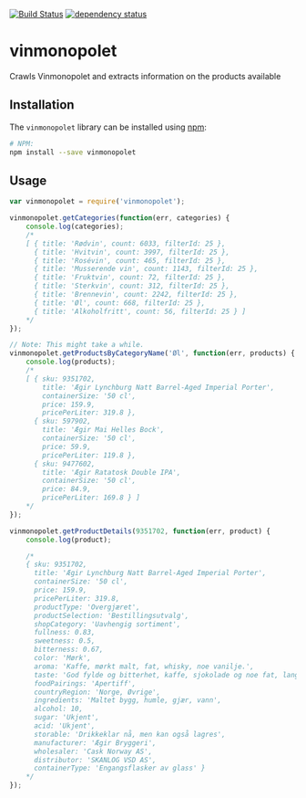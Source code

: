 [![Build Status][1]][2] [![dependency status][3]][4]

vinmonopolet
============

Crawls Vinmonopolet and extracts information on the products available

## Installation
The `vinmonopolet` library can be installed using [npm](https://npmjs.org/):

```bash
# NPM:
npm install --save vinmonopolet
```

## Usage

```javascript
var vinmonopolet = require('vinmonopolet');

vinmonopolet.getCategories(function(err, categories) {
    console.log(categories);
    /*
    [ { title: 'Rødvin', count: 6033, filterId: 25 },
      { title: 'Hvitvin', count: 3997, filterId: 25 },
      { title: 'Rosévin', count: 465, filterId: 25 },
      { title: 'Musserende vin', count: 1143, filterId: 25 },
      { title: 'Fruktvin', count: 72, filterId: 25 },
      { title: 'Sterkvin', count: 312, filterId: 25 },
      { title: 'Brennevin', count: 2242, filterId: 25 },
      { title: 'Øl', count: 668, filterId: 25 },
      { title: 'Alkoholfritt', count: 56, filterId: 25 } ]
    */
});

// Note: This might take a while.
vinmonopolet.getProductsByCategoryName('Øl', function(err, products) {
    console.log(products);
    /*
    [ { sku: 9351702,
        title: 'Ægir Lynchburg Natt Barrel-Aged Imperial Porter',
        containerSize: '50 cl',
        price: 159.9,
        pricePerLiter: 319.8 },
      { sku: 597902,
        title: 'Ægir Mai Helles Bock',
        containerSize: '50 cl',
        price: 59.9,
        pricePerLiter: 119.8 },
      { sku: 9477602,
        title: 'Ægir Ratatosk Double IPA',
        containerSize: '50 cl',
        price: 84.9,
        pricePerLiter: 169.8 } ]
    */
});

vinmonopolet.getProductDetails(9351702, function(err, product) {
    console.log(product);

    /*
    { sku: 9351702,
      title: 'Ægir Lynchburg Natt Barrel-Aged Imperial Porter',
      containerSize: '50 cl',
      price: 159.9,
      pricePerLiter: 319.8,
      productType: 'Overgjæret',
      productSelection: 'Bestillingsutvalg',
      shopCategory: 'Uavhengig sortiment',
      fullness: 0.83,
      sweetness: 0.5,
      bitterness: 0.67,
      color: 'Mørk',
      aroma: 'Kaffe, mørkt malt, fat, whisky, noe vanilje.',
      taste: 'God fylde og bitterhet, kaffe, sjokolade og noe fat, lang avslutning.',
      foodPairings: 'Apertiff',
      countryRegion: 'Norge, Øvrige',
      ingredients: 'Maltet bygg, humle, gjær, vann',
      alcohol: 10,
      sugar: 'Ukjent',
      acid: 'Ukjent',
      storable: 'Drikkeklar nå, men kan også lagres',
      manufacturer: 'Ægir Bryggeri',
      wholesaler: 'Cask Norway AS',
      distributor: 'SKANLOG VSD AS',
      containerType: 'Engangsflasker av glass' }
    */
});

```

[1]: https://travis-ci.org/rexxars/vinmonopolet.png
[2]: https://travis-ci.org/rexxars/vinmonopolet
[3]: https://david-dm.org/rexxars/vinmonopolet.png
[4]: https://david-dm.org/rexxars/vinmonopolet
